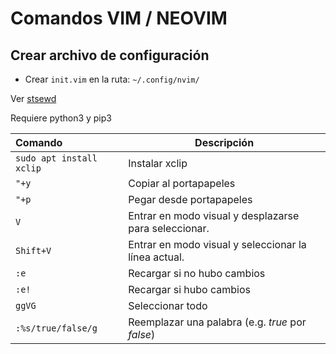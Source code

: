 # Comandos VIM / NEOVIM


## Crear archivo de configuración

- Crear `init.vim` en la ruta: `~/.config/nvim/`

Ver [stsewd](https://stsewd.dev/posts/neovim-installation-configuration/)

Requiere python3 y pip3


| Comando                  | Descripción                                           |
|:-------------------------|-------------------------------------------------------|
| `sudo apt install xclip` | Instalar xclip                                        |
| `"+y`                    | Copiar al portapapeles                                |
| `"+p`                    | Pegar desde portapapeles                              |
| `V`                      | Entrar en modo visual y desplazarse para seleccionar. |
| `Shift+V`                | Entrar en modo visual y seleccionar la línea actual.  |
| `:e`                     | Recargar si no hubo cambios                           |
| `:e!`                    | Recargar si hubo cambios                              |
| `ggVG`                   | Seleccionar todo                                      |
| `:%s/true/false/g`       | Reemplazar una palabra (e.g. _true_ por _false_)      |

